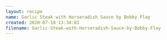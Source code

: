 ```yaml
---
layout: recipe
name: Garlic Steak with Horseradish Sauce by Bobby Flay
created: 2020-07-18 13:34:03
filename: Garlic-Steak-with-Horseradish-Sauce-by-Bobby-Flay
---
```

